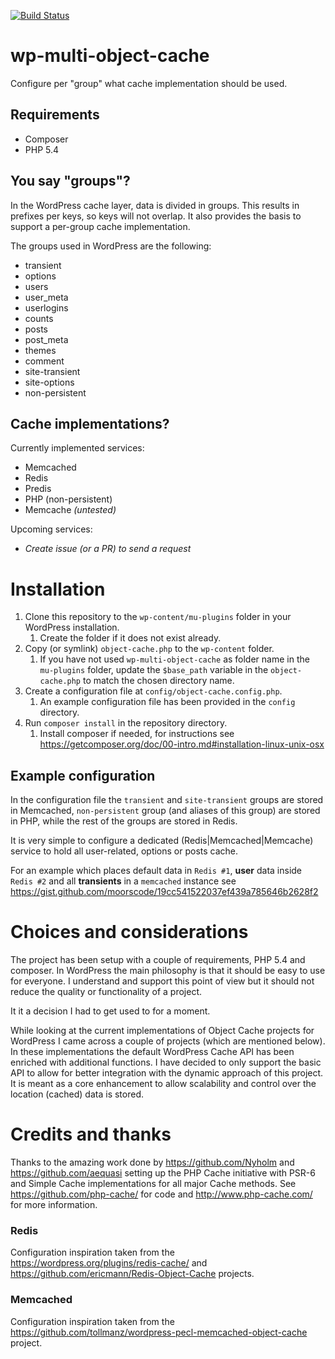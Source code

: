 [![Build Status](https://travis-ci.org/moorscode/wp-multi-object-cache.svg?branch=master)](https://travis-ci.org/moorscode/wp-multi-object-cache)

# wp-multi-object-cache
Configure per "group" what cache implementation should be used.

## Requirements
- Composer
- PHP 5.4

## You say "groups"?

In the WordPress cache layer, data is divided in groups.
This results in prefixes per keys, so keys will not overlap. It also provides the basis to support a per-group cache implementation.
 
The groups used in WordPress are the following:
- transient
- options
- users
- user_meta
- userlogins
- counts
- posts
- post_meta
- themes
- comment
- site-transient
- site-options
- non-persistent

## Cache implementations?
Currently implemented services:
- Memcached
- Redis
- Predis
- PHP (non-persistent)
- Memcache _(untested)_

Upcoming services:
- _Create issue (or a PR) to send a request_

# Installation

1. Clone this repository to the `wp-content/mu-plugins` folder in your WordPress installation.
    1. Create the folder if it does not exist already.
1. Copy (or symlink) `object-cache.php` to the `wp-content` folder.
    1. If you have not used `wp-multi-object-cache` as folder name in the `mu-plugins` folder, update the `$base_path` variable in the `object-cache.php` to match the chosen directory name.
1. Create a configuration file at `config/object-cache.config.php`.
    1. An example configuration file has been provided in the `config` directory.
1. Run `composer install` in the repository directory.
    1. Install composer if needed, for instructions see https://getcomposer.org/doc/00-intro.md#installation-linux-unix-osx

## Example configuration
In the configuration file the `transient` and `site-transient` groups are stored in Memcached, `non-persistent` group (and aliases of this group) are stored in PHP, while the rest of the groups are stored in Redis.

It is very simple to configure a dedicated (Redis|Memcached|Memcache) service to hold all user-related, options or posts cache.

For an example which places default data in `Redis #1`, **user** data inside `Redis #2` and all **transients** in a `memcached` instance see https://gist.github.com/moorscode/19cc541522037ef439a785646b2628f2

# Choices and considerations
The project has been setup with a couple of requirements, PHP 5.4 and composer. In WordPress the main philosophy is that it should be easy to use for everyone.
I understand and support this point of view but it should not reduce the quality or functionality of a project.

It it a decision I had to get used to for a moment.

While looking at the current implementations of Object Cache projects for WordPress I came across a couple of projects (which are mentioned below).
In these implementations the default WordPress Cache API has been enriched with additional functions.
I have decided to only support the basic API to allow for better integration with the dynamic approach of this project.
It is meant as a core enhancement to allow scalability and control over the location (cached) data is stored. 

# Credits and thanks

Thanks to the amazing work done by https://github.com/Nyholm and https://github.com/aequasi setting up the PHP Cache initiative with PSR-6 and Simple Cache implementations for all major Cache methods.
 See https://github.com/php-cache/ for code and http://www.php-cache.com/ for more information.
 
### Redis
Configuration inspiration taken from the https://wordpress.org/plugins/redis-cache/ and https://github.com/ericmann/Redis-Object-Cache projects.
 
### Memcached
Configuration inspiration taken from the https://github.com/tollmanz/wordpress-pecl-memcached-object-cache project.